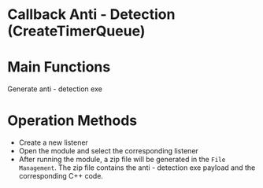 # Callback Anti - Detection (CreateTimerQueue)

# Main Functions
Generate anti - detection exe

# Operation Methods
+ Create a new listener
+ Open the module and select the corresponding listener
+ After running the module, a zip file will be generated in the `File Management`. The zip file contains the anti - detection exe payload and the corresponding C++ code.